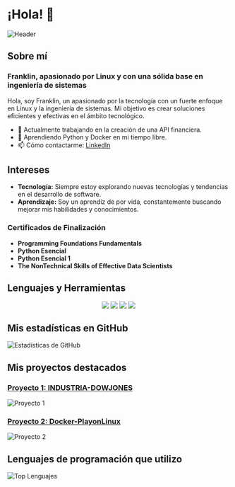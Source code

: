 # ¡Hola! 👋

![Header](https://media.giphy.com/media/xT9IgzoKnwFNmISR8I/giphy.gif)

## Sobre mí

### Franklin, apasionado por Linux y con una sólida base en ingeniería de sistemas

Hola, soy Franklin, un apasionado por la tecnología con un fuerte enfoque en Linux y la ingeniería de sistemas. Mi objetivo es crear soluciones eficientes y efectivas en el ámbito tecnológico.

- 🔭 Actualmente trabajando en la creación de una API financiera.
- 🌱 Aprendiendo Python y Docker en mi tiempo libre.
- 📫 Cómo contactarme: [LinkedIn](https://www.linkedin.com/in/franklin-andres-rodriguez-193356270/)

## Intereses

- **Tecnología:** Siempre estoy explorando nuevas tecnologías y tendencias en el desarrollo de software.
- **Aprendizaje:** Soy un aprendiz de por vida, constantemente buscando mejorar mis habilidades y conocimientos.

### Certificados de Finalización

- **Programming Foundations Fundamentals**
- **Python Esencial**
- **Python Esencial 1**
- **The NonTechnical Skills of Effective Data Scientists**

## Lenguajes y Herramientas

<div align="center">
  <img src="https://img.shields.io/badge/-Python-3776AB?style=flat&logo=python&logoColor=white" />
  <img src="https://img.shields.io/badge/-Docker-2496ED?style=flat&logo=docker&logoColor=white" />
  <img src="https://img.shields.io/badge/-Linux-FCC624?style=flat&logo=linux&logoColor=black" />
  <img src="https://img.shields.io/badge/-GitHub-181717?style=flat&logo=github&logoColor=white" />
</div>

## Mis estadísticas en GitHub

![Estadísticas de GitHub](https://github-readme-stats.vercel.app/api?username=TuNombreDeUsuario&show_icons=true&theme=radical)

## Mis proyectos destacados

### [Proyecto 1: INDUSTRIA-DOWJONES](https://github.com/GrownLinux/INDUSTRIA-DOWJONES)
![Proyecto 1](https://github-readme-stats.vercel.app/api/pin/?username=GrownLinux&repo=INDUSTRIA-DOWJONES&theme=radical)

### [Proyecto 2: Docker-PlayonLinux](https://github.com/GrownLinux/Docker-PlayonLinux)
![Proyecto 2](https://github-readme-stats.vercel.app/api/pin/?username=GrownLinux&repo=Docker-PlayonLinux&theme=radical)

## Lenguajes de programación que utilizo

![Top Lenguajes](https://github-readme-stats.vercel.app/api/top-langs/?username=Franklin&layout=compact&theme=radical)
